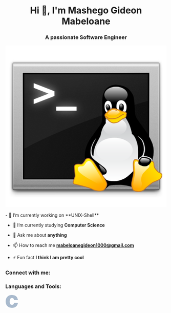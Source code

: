 <h1 align="center">Hi 👋, I'm Mashego Gideon Mabeloane</h1>
<h3 align="center">A passionate Software Engineer</h3>
<p align="center">
  <img src="pngwing.com.png"/>
</p>
- 🔭 I’m currently working on **UNIX-Shell**

- 🌱 I’m currently studying **Computer Science**

- 💬 Ask me about **anything**

- 📫 How to reach me **mabeloanegideon1000@gmail.com**

- ⚡ Fun fact **I think I am pretty cool**

<h3 align="left">Connect with me:</h3>
<p align="left">
</p>

<h3 align="left">Languages and Tools:</h3>
<p align="left"> <a href="https://www.cprogramming.com/" target="_blank" rel="noreferrer"> <img src="https://raw.githubusercontent.com/devicons/devicon/master/icons/c/c-original.svg" alt="c" width="40" height="40"/> </a> </p>

